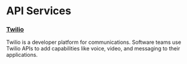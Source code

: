 # API Services

<a href="https://www.name.com/"><h3>Twilio</h3></a>
Twilio is a developer platform for communications. Software teams use Twilio APIs to add capabilities like voice, video, and messaging to their applications.

